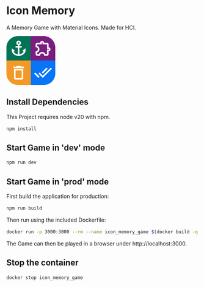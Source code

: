# Icon Memory
A Memory Game with Material Icons.
Made for HCI.

![](Icon.png)

## Install Dependencies
This Project requires node v20 with npm.

```bash
npm install
```

## Start Game in 'dev' mode

```bash
npm run dev
```

## Start Game in 'prod' mode
First build the application for production:

```bash
npm run build
```

Then run using the included Dockerfile:

```bash
docker run -p 3000:3000 --rm --name icon_memory_game $(docker build -q .)
```

The Game can then be played in a browser under http://localhost:3000.

## Stop the container

```bash
docker stop icon_memory_game
```
